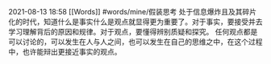 2021-08-13  18:58
[[Words]]
#words/mine/假装思考
处于信息爆炸且及其碎片化的时代，知道什么是事实什么是观点就显得更为重要了。对于事实，要接受并去学习理解背后的原因和规律。对于观点，要懂得辨别质疑和探究。
任何观点都是可以讨论的，可以发生在人与人之间，也可以发生在自己的思维之中，在这个过程中，也许能辩出更接近事实的观点。